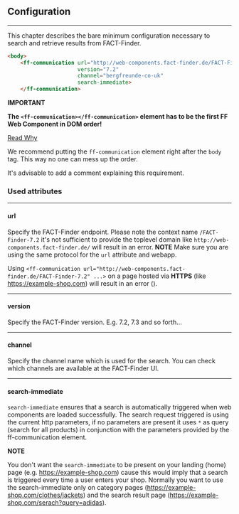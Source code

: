 ## Configuration

---
This chapter describes the bare minimum configuration necessary to search and retrieve results from FACT-Finder.

````html
<body>
    <ff-communication url="http://web-components.fact-finder.de/FACT-Finder-7.2"
                      version="7.2"
                      channel="bergfreunde-co-uk"
                      search-immediate>
    </ff-communication>
````

**IMPORTANT**

**The `<ff-communication></ff-communication>` element has to be the first FF Web Component in DOM order!**

[Read Why](documentation/ready-events)

We recommend putting the `ff-communication` element right after the `body` tag. This way no one can mess up the order.

It's advisable to add a comment explaining this requirement.

### Used attributes

---
#### **url**
Specify the FACT-Finder endpoint. Please note the context name `/FACT-Finder-7.2` it's not sufficient to provide the toplevel domain like `http://web-components.fact-finder.de/` will result in an error.
**NOTE**
Make sure you are using the same protocol for the `url` attribute and webapp. 

Using `<ff-communication url="http://web-components.fact-finder.de/FACT-Finder-7.2" ...>` on a page hosted via **HTTPS** (like https://example-shop.com) will result in an error ().

---

#### **version**
Specify the FACT-Finder version. E.g. 7.2, 7.3 and so forth...

---

#### **channel** 
Specify the channel name which is used for the search. You can check which channels are available at the FACT-Finder UI.

---

#### **search-immediate**
`search-immediate` ensures that a search is automatically triggered when web components are loaded successfully. The search request triggered is using the current http parameters, if no parameters are present it uses `*` as query (search for all products) in conjunction with the parameters provided by the ff-communication element. 

**NOTE**

You don't want the `search-immediate` to be present on your landing (home) page (e.g. https://example-shop.com) cause this would imply that a search is triggered every time a user enters your shop. Normally you want to use the search-immediate only on category pages (https://example-shop.com/clothes/jackets) and the search result page (https://example-shop.com/serach?query=adidas).   

